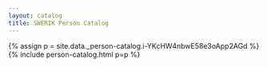 ```yaml
---
layout: catalog
title: SWERIK Person Catalog
---
```

{% assign p = site.data._person-catalog.i-YKcHW4nbwE58e3oApp2AGd %}
{% include person-catalog.html p=p %}

